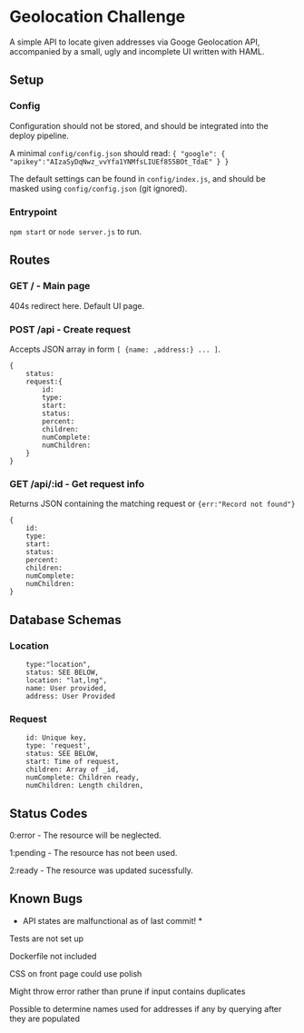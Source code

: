 # Geolocation Challenge

A simple API to locate given addresses via Googe Geolocation API, accompanied by a small, ugly and incomplete UI written with HAML.

## Setup

### Config

Configuration should not be stored, and should be integrated into the deploy pipeline.

A minimal `config/config.json` should read: `{ "google": { "apikey":"AIzaSyDqNwz_vvYfa1YNMfsLIUEf855BOt_TdaE" } }`

The default settings can be found in `config/index.js`, and should be masked using `config/config.json` (git ignored).

### Entrypoint

`npm start` or `node server.js` to run.

## Routes

### GET / - Main page

404s redirect here. Default UI page.

### POST /api - Create request

Accepts JSON array in form `[ {name: ,address:} ... ]`.

```
{
    status:
    request:{
        id:
        type:
        start:
        status:
        percent:
        children:
        numComplete:
        numChildren:
    }
}
```

### GET /api/:id - Get request info

Returns JSON containing the matching request or `{err:"Record not found"}`

```
{
    id:
    type:
    start:
    status:
    percent:
    children:
    numComplete:
    numChildren:
}
```

## Database Schemas

### Location

```
    type:"location",
    status: SEE BELOW,
    location: "lat,lng",
    name: User provided,
    address: User Provided
```

### Request

```
    id: Unique key,
    type: 'request',
    status: SEE BELOW,
    start: Time of request,
    children: Array of _id,
    numComplete: Children ready,
    numChildren: Length children,
```

## Status Codes

0:error - The resource will be neglected.

1:pending - The resource has not been used.

2:ready - The resource was updated sucessfully.

## Known Bugs

* API states are malfunctional as of last commit! *

Tests are not set up

Dockerfile not included

CSS on front page could use polish

Might throw error rather than prune if input contains duplicates

Possible to determine names used for addresses if any by querying after they are populated
